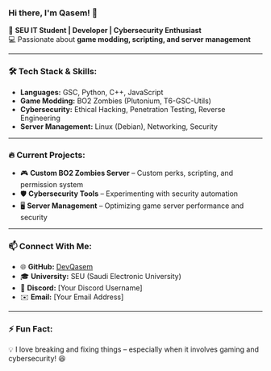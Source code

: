 ### Hi there, I'm Qasem! 👋  
🚀 **SEU IT Student | Developer | Cybersecurity Enthusiast**  
💻 Passionate about **game modding, scripting, and server management**  

---

### 🛠️ Tech Stack & Skills:
- **Languages:** GSC, Python, C++, JavaScript
- **Game Modding:** BO2 Zombies (Plutonium, T6-GSC-Utils)
- **Cybersecurity:** Ethical Hacking, Penetration Testing, Reverse Engineering
- **Server Management:** Linux (Debian), Networking, Security

---

### 🔥 Current Projects:
- 🎮 **Custom BO2 Zombies Server** – Custom perks, scripting, and permission system
- 🛡️ **Cybersecurity Tools** – Experimenting with security automation
- 🖥️ **Server Management** – Optimizing game server performance and security

---

### 📫 Connect With Me:
- 🌐 **GitHub:** [DevQasem](https://github.com/DevQasem)
- 🎓 **University:** SEU (Saudi Electronic University)
- 💬 **Discord:** [Your Discord Username]
- ✉️ **Email:** [Your Email Address]

---

### ⚡ Fun Fact:
💡 I love breaking and fixing things – especially when it involves gaming and cybersecurity! 😆
